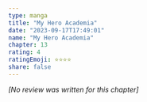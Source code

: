 ```yaml
---
type: manga
title: "My Hero Academia"
date: "2023-09-17T17:49:01"
name: "My Hero Academia"
chapter: 13
rating: 4
ratingEmoji: ⭐️⭐️⭐️⭐️
share: false
---
```


*[No review was written for this chapter]*
